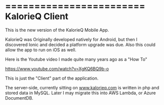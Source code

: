 ========================
KalorieQ Client
========================

This is the new version of the KalorieQ Mobile App.  

KalorieQ was Originally developed natively for Android, but then I discovered Ionic 
and decided a platform upgrade was due.  Also this could allow the app to run on iOS
as well.

Here is the Youtube video I made quite many years ago as a "How To"

https://www.youtube.com/watch?v=XgKQ6BQ9b-o


This is just the "Client" part of the application.

The server-side, currently sitting on www.kalorieq.com is written in php
and stored data in MySQL.  Later I may migrate this into AWS Lambda, or Azure DocumentDB.




